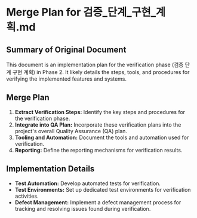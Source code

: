 # Merge Plan for 검증_단계_구현_계획.md

## Summary of Original Document
This document is an implementation plan for the verification phase (검증 단계 구현 계획) in Phase 2. It likely details the steps, tools, and procedures for verifying the implemented features and systems.

## Merge Plan
1.  **Extract Verification Steps:** Identify the key steps and procedures for the verification phase.
2.  **Integrate into QA Plan:** Incorporate these verification plans into the project's overall Quality Assurance (QA) plan.
3.  **Tooling and Automation:** Document the tools and automation used for verification.
4.  **Reporting:** Define the reporting mechanisms for verification results.

## Implementation Details
-   **Test Automation:** Develop automated tests for verification.
-   **Test Environments:** Set up dedicated test environments for verification activities.
-   **Defect Management:** Implement a defect management process for tracking and resolving issues found during verification.
